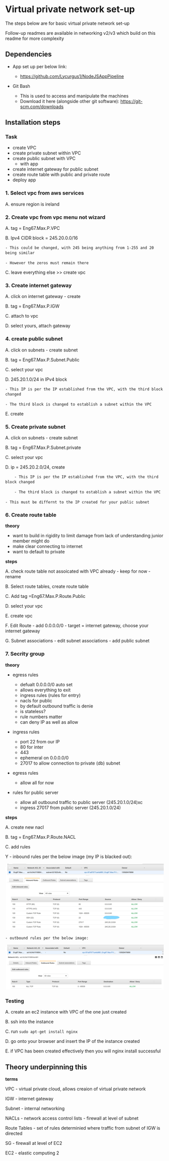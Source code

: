 # Virtual private network set-up

The steps below are for basic virtual private network set-up

Follow-up readmes are available in networking v2/v3 which build on this readme for more complexity

## Dependencies
- App set up per below link:
	- https://github.com/Lycurgus1/NodeJSAppPipeline

- Git Bash
	- This is used to access and manipulate the machines
	- Download it here (alongside other git software): https://git-scm.com/downloads

## Installation steps
### Task
- create VPC
- create private subnet within VPC
- create public subnet with VPC
	- with app
- create internet gateway for public subnet
- create route table with public and private route
- deploy app

### 1. Select vpc from aws services

A. ensure region is ireland

### 2. Create vpc from vpc menu not wizard

A. tag = Eng67.Max.P.VPC

B. Ipv4 CIDR block = 245.20.0.0/16

	- This could be changed, with 245 being anything from 1-255 and 20 being similar

	- However the zeros must remain there

C. leave everything else >> create vpc

### 3. Create internet gateway

A. click on internet gateway - create

B. tag = Eng67.Max.P.IGW

C. attach to vpc

D. select yours, attach gateway

### 4. create public subnet

A. click on subnets - create subnet

B. tag = Eng67.Max.P.Subnet.Public

C. select your vpc

D. 245.20.1.0/24 in IPv4 block

	- This IP is per the IP established from the VPC, with the third block changed

	- The third block is changed to establish a subnet within the VPC

E. create

### 5. Create private subnet

A. click on subnets - create subnet

B. tag = Eng67.Max.P.Subnet.private

C. select your vpc

D. ip = 245.20.2.0/24, create

        - This IP is per the IP established from the VPC, with the third block changed

        - The third block is changed to establish a subnet within the VPC

	- This must be differnt to the IP created for your public subnet

### 6. Create route table

**theory**
- want to build in rigidity to limit damage from lack of understanding junior member might do
- make clear connecting to internet
- want to default to private

**steps**

A. check route table not assoicated with VPC already
	- keep for now
	- rename
	
B. Select route tables, create route table

C. Add tag =Eng67.Max.P.Route.Public

D. select your vpc

E. create vpc

F. Edit Route - add 0.0.0.0/0
	- target = internet gateway, choose your internet gateway
	
G. Subnet associations
	- edit subnet associations
	- add public subnet

### 7. Secrity group

**theory**

- egress rules
	- defualt 0.0.0.0/0 auto set
	- allows everything to exit
	- ingress rules (rules for entry)
	- nacls for public
	- by default outbound traffic is denie	
	- is stateless?
	- rule numbers matter
	- can deny IP as well as allow
	
- ingress rules 
	- port 22 from our IP
	- 80 for inter
	- 443
	- ephemeral on 0.0.0.0/0
	- 27017 to allow connection to private (db) subnet
	
- egress rules
	- allow all for now
	
- rules for public server
	- allow all outbound traffic to public server (245.20.1.0/24)xc
	- ingress 27017 from public server (245.20.1.0/24)
	
**steps**

A. create new nacl

B. tag = Eng67.Max.P.Route.NACL

C. add rules

Y	- inbound rules per the below image (my IP is blacked out):

![rules_inbound_NACL](images/rules_inbound_NACL.jpg)
	
	- outbound rules per the below image:
	
![rules_outbound_nacl](images/rules_outbound_nacl.PNG)

### Testing

A. create an ec2 instance with VPC of the one just created

B. ssh into the instance

C. run ```sudo apt-get install nginx```

D. go onto your browser and insert the IP of the instance created

E. if VPC has been created effectively then you will nginx install successful

## Theory underpinning this

**terms**

VPC - virtual private cloud, allows creaion of virtual private network

IGW - internet gateway

Subnet - internal networking 

NACLs - network access control lists - firewall at level of subnet

Route Tables - set of rules determinied where traffic from subnet of IGW is directed

SG - firewall at level of EC2

EC2 - elastic computing 2
